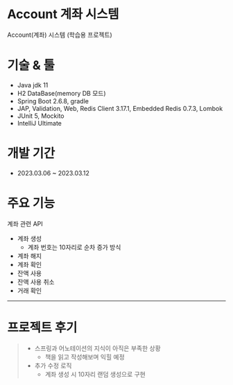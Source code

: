 # Account 계좌 시스템
Account(계좌) 시스템 (학습용 프로젝트)

# 기술 & 툴
- Java jdk 11
- H2 DataBase(memory DB 모드)
- Spring Boot 2.6.8, gradle
- JAP, Validation, Web, Redis Client 3.17.1, Embedded Redis 0.7.3, Lombok
- JUnit 5, Mockito
- IntelliJ Ultimate

# 개발 기간
- 2023.03.06 ~ 2023.03.12

# 주요 기능
계좌 관련 API
- 계좌 생성
   - 계좌 번호는 10자리로 순차 증가 방식
- 계좌 해지
- 계좌 확인
- 잔액 사용
- 잔액 사용 취소
- 거래 확인

***

# 프로젝트 후기
> - 스프링과 어노테이션의 지식이 아직은 부족한 상황
>    - 책을 읽고 작성해보며 익힐 예정
> - 추가 수정 로직
>    - 계좌 생성 시 10자리 랜덤 생성으로 구현
